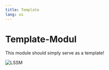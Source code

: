 ```yaml
---
title: Template
lang: us
---
```


# Template-Modul

This module should simply serve as a template!

![LSSM](../../.vuepress/public/img/lssm.png)
